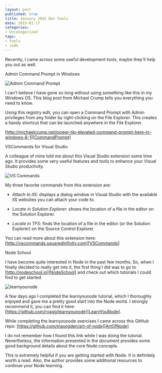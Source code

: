 ```yaml
---
layout: post
published: true
title: January 2015 Dev Tools
date: 2015-01-17
categories:
- Uncategorized
tags:
- tools
- code
---
```

[CommandPrompt]: http://michaelcrump.net/power-tip-elevated-command-prompt-here-in-windows-8-1 "Admin Command Prompt"
[VSCommands]: http://vscommands.squaredinfinity.com "VS Commands"
[NodeSchool]: http://nodeschool.io "Node School"
[LearnYouNode]: https://github.com/rvagg/learnyounode "LearnYouNode"
[ArtOfNode]: https://github.com/maxogden/art-of-node "Art of Node"

Recently, I came across some useful development tools, maybe they'll help you out as well.

<p class="subtitle">Admin Command Prompt in Windows</p>

<img class="img-responsive" src="http://www.rolspace.com/wp-content/uploads/2015/01/cmdpromptfolder.png" alt="Admin Command Prompt" />

I can't believe I have gone so long without using something like this in my Windows OS. This blog post from Michael Crump tells you everything you need to know.

Using this registry edit, you can open a Command Prompt with Admin privileges from any folder by right-clicking on the File Explorer. This creates a handy shortcut that can be launched anywhere in the File Explorer.

<!--more-->

[http://michaelcrump.net/power-tip-elevated-command-prompt-here-in-windows-8-1][CommandPrompt]

<p class="subtitle">VSCommands for Visual Studio</p>

A colleague of mine told me about this Visual Studio extension some time ago. It provides some very useful features and tools to enhance your Visual Studio productivity.

<img class="img-responsive" src="http://www.rolspace.com/wp-content/uploads/2015/01/vscommandlocate.png" alt="VS Commands" />

My three favorite commands from this extension are:

+ *Attach to IIS*: displays a dialog window in Visual Studio with the available IIS websites you can attach your code to.

+ *Locate in Solution Explorer*: shows the location of a file in the editor on the Solution Explorer.

+ *Locate in TFS*: finds the location of a file in the editor (or the Solution Explorer) on the Source Control Explorer.

You can read more about this extension here: [http://vscommands.squaredinfinity.com][VSCommands]


<p class="subtitle">Node School</p>

I have become quite interested in Node in the past few months. So, when I finally decided to really get into it, the first thing I did was to go to [http://nodeschool.io][NodeSchool] and check out which tutorials I could find to get started.

<img class="img-responsive" src="http://www.rolspace.com/wp-content/uploads/2015/01/learnyounode1.png" alt="learnyounode" />

A few days ago I completed the learnyounode tutorial, which I thoroughly enjoyed and gave me a pretty good start into the Node world. I strongly recommend it, you can find it here: [https://github.com/rvagg/learnyounode][LearnYouNode].

While completing the learnyounode exercises I came across this GitHub repo: [https://github.com/maxogden/art-of-node][ArtOfNode]

I do not remember how I found this link while I was doing the tutorial. Nevertheless, the information presented in the document provides some good background details about the core Node concepts.

This is extremely helpful if you are getting started with Node. It is definitely worth a read. Also, the author provides some additional resources to continue your Node learning.